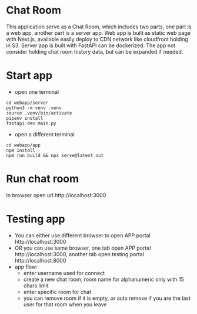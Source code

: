 # Chat Room
This application serve as a Chat Room, which includes two parts, one part is a web app, another part is a server app. Web app is built as static web page with Next.js, available easily deploy to CDN network like cloudfront holding in S3. Server app is built with FastAPI can be dockerized. The app not consider holding chat room history data, but can be expanded if needed.

# Start app
- open one terminal
```
cd webapp/server
python3 -m venv .venv
source .venv/bin/activate
pipenv install
fastapi dev main.py
```

- open a different terminal
```
cd webapp/app
npm install
npm run build && npx serve@latest out
```

# Run chat room
In browser open url http://localhost:3000

# Testing app
- You can either use different browser to open APP portal http://localhost:3000 
- OR you can use same browser, one tab open APP portal http://localhost:3000, another tab open testing portal http://localhost:8000
- app flow:
  - enter username used for connect
  - create a new chat room, room name for alphanumeric only with 15 chars limit
  - enter specific room for chat
  - you can remove room if it is empty, or auto remove if you are the last user for that room when you leave
